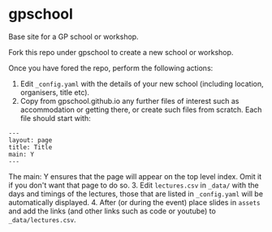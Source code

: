 # gpschool

Base site for a GP school or workshop.

Fork this repo under gpschool to create a new school or workshop.

Once you have fored the repo, perform the following actions:

1. Edit `_config.yaml` with the details of your new school (including location, organisers, title etc).
2. Copy from gpschool.github.io any further files of interest such as accommodation or getting there, or create such files from scratch. Each file should start with:
```
---
layout: page
title: Title
main: Y
---
```
The main: Y ensures that the page will appear on the top level index. Omit it if you don't want that page to do so. 
3. Edit `lectures.csv` in `_data/` with the days and timings of the lectures, those that are listed in `_config.yaml` will be automatically displayed.
4. After (or during the event) place slides in `assets` and add the links (and other links such as code or youtube) to `_data/lectures.csv`.
